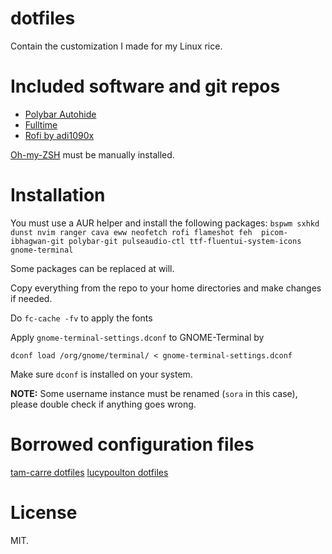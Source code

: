 # dotfiles
Contain the customization I made for my Linux rice.

# Included software and git repos
- [Polybar Autohide](https://github.com/arkeane/polybar_autohide)
- [Fulltime](https://github.com/skyventuree/fulltime)
- [Rofi by adi1090x](https://github.com/adi1090x/rofi)

[Oh-my-ZSH](https://ohmyz.sh/) must be manually installed.

# Installation
You must use a AUR helper and install the following packages:
``bspwm sxhkd dunst nvim ranger cava eww neofetch rofi flameshot feh  picom-ibhagwan-git polybar-git pulseaudio-ctl ttf-fluentui-system-icons gnome-terminal``

Some packages can be replaced at will.

Copy everything from the repo to your home directories and make changes if needed.

Do `fc-cache -fv` to apply the fonts

Apply `gnome-terminal-settings.dconf` to GNOME-Terminal by
```
dconf load /org/gnome/terminal/ < gnome-terminal-settings.dconf
```
Make sure `dconf` is installed on your system.

**NOTE:** Some username instance must be renamed (`sora` in this case), please double check if anything goes wrong.

# Borrowed configuration files
[tam-carre dotfiles](https://github.com/tam-carre/dotfiles)
[lucypoulton dotfiles](https://github.com/lucypoulton/dotfiles/)

# License
MIT.
